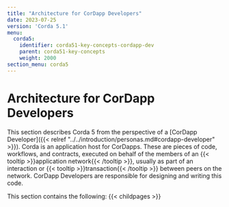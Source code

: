 ```yaml
---
title: "Architecture for CorDapp Developers"
date: 2023-07-25
version: 'Corda 5.1'
menu:
  corda5:
    identifier: corda51-key-concepts-cordapp-dev
    parent: corda51-key-concepts
    weight: 2000
section_menu: corda5
---
```


# Architecture for CorDapp Developers

This section describes Corda 5 from the perspective of a [CorDapp Developer]({{< relref "../../introduction/personas.md#cordapp-developer" >}}). Corda is an application host for CorDapps. These are pieces of code, workflows, and contracts, executed on behalf of the members of an {{< tooltip >}}application network{{< /tooltip >}}, usually as part of an interaction or {{< tooltip >}}transaction{{< /tooltip >}} between peers on the network. CorDapp Developers are responsible for designing and writing this code.

This section contains the following:
{{< childpages >}}
